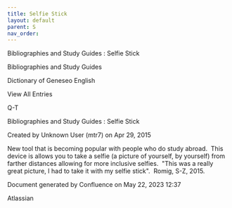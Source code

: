 ```yaml
---
title: Selfie Stick
layout: default
parent: S
nav_order:
---
```


Bibliographies and Study Guides : Selfie Stick

Bibliographies and Study Guides

Dictionary of Geneseo English

View All Entries

Q-T

Bibliographies and Study Guides : Selfie Stick

Created by  Unknown User (mtr7) on Apr 29, 2015

New tool that is becoming popular with people who do study abroad.  This device is allows you to take a selfie (a picture of yourself, by yourself) from farther distances allowing for more inclusive selfies.  &quot;This was a really great picture, I had to take it with my selfie stick&quot;.  Romig, S-Z, 2015.

Document generated by Confluence on May 22, 2023 12:37

Atlassian
